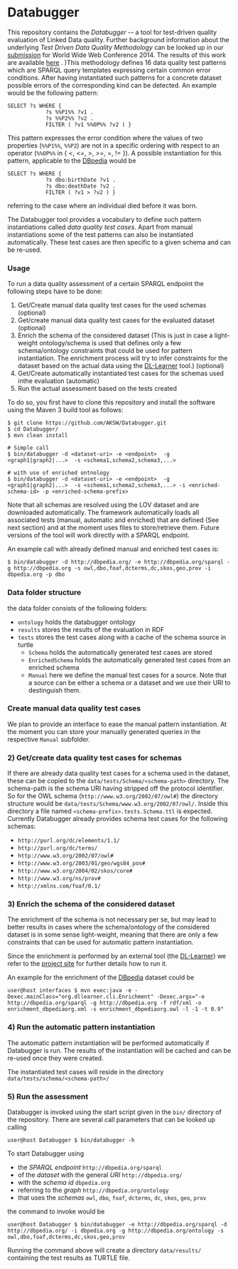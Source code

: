 Databugger
==========

This repository contains the *Databugger* -- a tool for test-driven quality evaluation of Linked Data quality.
Further background information about the underlying *Test Driven Data Quality Methodology* can be looked up in our [submission](http://svn.aksw.org/papers/2014/WWW_Databugger/public.pdf) for World Wide Web Conference 2014.
The results of this work are available [here](https://github.com/AKSW/Databugger/tree/master/data/archive/WWW_2014) . 
)This methodology defines 16 data quality test patterns which are SPARQL query templates expressing certain common error conditions.
After having instantiated such patterns for a concrete dataset possible errors of the corresponding kind can be detected. An example would be the following pattern:

```
SELECT ?s WHERE {
            ?s %%P1%% ?v1 .
            ?s %%P2%% ?v2 .
            FILTER ( ?v1 %%OP%% ?v2 ) }
```
This pattern expresses the error condition where the values of two properties (`%%P1%%`, `%%P2`) are not in a specific ordering with respect to an operator (`%%OP%%` in { <, <=, >, >=, =, != }). A possible instantiation for this pattern, applicable to the [DBpedia](http://dbpedia.org) would be
```
SELECT ?s WHERE {
            ?s dbo:birthDate ?v1 .
            ?s dbo:deathDate ?v2 .
            FILTER ( ?v1 > ?v2 ) }
```
referring to the case where an individual died before it was born.

The Databugger tool provides a vocabulary to define such pattern instantiations called *data quality test cases*.
Apart from manual instantiations some of the test patterns can also be instantiated automatically.
These test cases are then specific to a given schema and can be re-used.

### Usage

To run a data quality assessment of a certain SPARQL endpoint the following steps have to be done:

1. Get/Create manual data quality test cases for the used schemas (optional)
2. Get/create manual data quality test cases for the evaluated dataset (optional)
3. Enrich the schema of the considered dataset (This is just in case a light-weight ontology/schema is used that defines only a few schema/ontology constraints that could be used for pattern instantiation. 
   The enrichment process will try to infer constraints for the dataset based on the actual data using the [DL-Learner](http://dl-learner.org/Projects/DLLearner) tool.) (optional)
4. Get/Create automatically instantiated test cases for the schemas used inthe evaluation (automatic)
5. Run the actual assessment based on the tests created

To do so, you first have to clone this repository and install the software using the Maven 3 build tool as follows:
```console
$ git clone https://github.com/AKSW/Databugger.git
$ cd Databugger/
$ mvn clean install

# Simple call
$ bin/databugger -d <dataset-uri> -e <endpoint>  -g <graph1|graph2|...>  -s <schema1,schema2,schema3,...>

# with use of enriched ontnology
$ bin/databugger -d <dataset-uri> -e <endpoint>  -g <graph1|graph2|...>  -s <schema1,schema2,schema3,...> -i <enriched-schema-id> -p <enriched-schema-prefix>
```

Note that all schemas are resolved using the LOV dataset and are downloaded automatically.
The framework automatically loads all associated tests (manual, automatic and enriched) that are defined (See next section) and at the moment uses files to store/retrieve them.
Future versions of the tool will work directly with a SPARQL endpoint.

An example call with already defined manual and enriched test cases is:
```console
$ bin/databugger -d http://dbpedia.org/ -e http://dbpedia.org/sparql -g http://dbpedia.org -s owl,dbo,foaf,dcterms,dc,skos,geo,prov -i dbpedia.org -p dbo
```

### Data folder structure

the data folder consists of the following folders:
* `ontology` holds the databugger ontology
* `results` stores the results of the evaluation in RDF
* `tests` stores the test cases along with a cache of the schema source in turtle
    * `Schema` holds the automatically generated test cases are stored
    * `EnrichedSchema` holds the automatically generated test cases from an enriched schema
    * `Manual` here we define the manual test cases for a source. Note that a source can be either a schema or a dataset and we use their URI to destinguish them.


### Create manual data quality test cases

We plan to provide an interface to ease the manual pattern instantiation.
At the moment you can store your manually generated queries in the respective `Manual` subfolder.

### 2) Get/create data quality test cases for schemas

If there are already data quality test cases for a schema used in the dataset, these can be copied to the `data/tests/Schema/<schema-path>` directory.
The schema-path is the schema URI having stripped off the protocol identifier.
So for the OWL schema (`http://www.w3.org/2002/07/owl#`) the directory structure would be `data/tests/Schema/www.w3.org/2002/07/owl/`.
Inside this directory a file named `<schema-prefix>.tests.Schema.ttl` is expected.
Currently Databugger already provides schema test cases for the following schemas:

- `http://purl.org/dc/elements/1.1/`
- `http://purl.org/dc/terms/`
- `http://www.w3.org/2002/07/owl#`
- `http://www.w3.org/2003/01/geo/wgs84_pos#`
- `http://www.w3.org/2004/02/skos/core#`
- `http://www.w3.org/ns/prov#`
- `http://xmlns.com/foaf/0.1/`

### 3) Enrich the schema of the considered dataset

The enrichment of the schema is not necessary per se, but may lead to better results in cases where the schema/ontology of the considered dataset is in some sense light-weight, meaning that there are only a few constraints that can be used for automatic pattern instantiation.

Since the enrichment is performed by an external tool (the [DL-Learner](http://dl-learner.org/Projects/DLLearner)) we refer to the [project site](http://dl-learner.org/wiki/SVNRun) for further details how to run it.

An example for the enrichment of the [DBpedia](http://dbpedia.org) dataset could be
```console
user@host interfaces $ mvn exec:java -e -Dexec.mainClass="org.dllearner.cli.Enrichment" -Dexec.args="-e http://dbpedia.org/sparql -g http://dbpedia.org -f rdf/xml -o enrichment_dbpediaorg.xml -s enrichment_dbpediaorg.owl -l -1 -t 0.9"
```

### 4) Run the automatic pattern instantiation

The automatic pattern instantiation will be performed automatically if Databugger is run.
The results of the instantiation will be cached and can be re-used once they were created.

The instantiated test cases will reside in the directory `data/tests/schema/<schema-path>/`

### 5) Run the assessment

Databugger is invoked using the start script given in the `bin/` directory of the repository.
There are several call parameters that can be looked up calling
```console
user@host Databugger $ bin/databugger -h
```
To start Databugger using
- the *SPARQL endpoint* `http://dbpedia.org/sparql`
- of the *dataset* with the general *URI* `http://dbpedia.org/`
- with the *schema id* `dbpedia.org`
- referring to the *graph* `http://dbpedia.org/ontology`
- that uses the *schemas* `owl`, `dbo`, `foaf`, `dcterms`, `dc`, `skos`, `geo`, `prov`

the command to invoke would be
```console
user@host Databugger $ bin/databugger -e http://dbpedia.org/sparql -d http://dbpedia.org/ -i dbpedia.org -g http://dbpedia.org/ontology -s owl,dbo,foaf,dcterms,dc,skos,geo,prov
```
Running the command above will create a directory `data/results/` containing the test results as TURTLE file.

